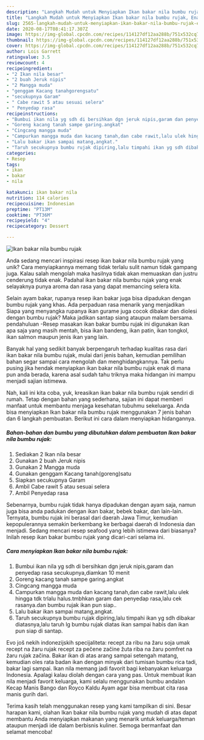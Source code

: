 ```yaml
---
description: "Langkah Mudah untuk Menyiapkan Ikan bakar nila bumbu rujak, Enak"
title: "Langkah Mudah untuk Menyiapkan Ikan bakar nila bumbu rujak, Enak"
slug: 2565-langkah-mudah-untuk-menyiapkan-ikan-bakar-nila-bumbu-rujak-enak
date: 2020-08-17T08:41:17.307Z
image: https://img-global.cpcdn.com/recipes/114127df12aa288b/751x532cq70/ikan-bakar-nila-bumbu-rujak-foto-resep-utama.jpg
thumbnail: https://img-global.cpcdn.com/recipes/114127df12aa288b/751x532cq70/ikan-bakar-nila-bumbu-rujak-foto-resep-utama.jpg
cover: https://img-global.cpcdn.com/recipes/114127df12aa288b/751x532cq70/ikan-bakar-nila-bumbu-rujak-foto-resep-utama.jpg
author: Lois Garrett
ratingvalue: 3.5
reviewcount: 4
recipeingredient:
- "2 Ikan nila besar"
- "2 buah Jeruk nipis"
- "2 Mangga muda"
- "genggam Kacang tanahgorengsatu"
- "secukupnya Garam"
- " Cabe rawit 5 atau sesuai selera"
- " Penyedap rasa"
recipeinstructions:
- "Bumbui ikan nila yg sdh di bersihkan dgn jeruk nipis,garam dan penyedap rasa secukupnya,diamkan 10 menit"
- "Goreng kacang tanah sampe garing.angkat"
- "Cingcang mangga muda"
- "Campurkan mangga muda dan kacang tanah,dan cabe rawit,lalu ulek hingga tdk trlalu halus.tmbhkan garam dan penyedap rasa,lalu cek rasanya.dan bumbu rujak ikan pun siap.."
- "Lalu bakar ikan sampai matang,angkat."
- "Taruh secukupnya bumbu rujak dipiring,lalu timpahi ikan yg sdh dibakar diatasnya,lalu taruh lg bumbu rujak diatas ikan sampai habis dan ikan pun siap di santap."
categories:
- Resep
tags:
- ikan
- bakar
- nila

katakunci: ikan bakar nila 
nutrition: 114 calories
recipecuisine: Indonesian
preptime: "PT13M"
cooktime: "PT36M"
recipeyield: "4"
recipecategory: Dessert

---
```



![Ikan bakar nila bumbu rujak](https://img-global.cpcdn.com/recipes/114127df12aa288b/751x532cq70/ikan-bakar-nila-bumbu-rujak-foto-resep-utama.jpg)

Anda sedang mencari inspirasi resep ikan bakar nila bumbu rujak yang unik? Cara menyiapkannya memang tidak terlalu sulit namun tidak gampang juga. Kalau salah mengolah maka hasilnya tidak akan memuaskan dan justru cenderung tidak enak. Padahal ikan bakar nila bumbu rujak yang enak selayaknya punya aroma dan rasa yang dapat memancing selera kita.

Selain ayam bakar, rupanya resep ikan bakar juga bisa dipadukan dengan bumbu rujak yang khas. Ada perpaduan rasa menarik yang menjadikan Siapa yang menyangka rupanya ikan gurame juga cocok dibakar dan diolesi dengan bumbu rujak? Maka jadikan santap siang ataupun malam bersama. pendahuluan -Resep masakan ikan bakar bumbu rujak ini digunakan ikan apa saja yang masih mentah, bisa ikan bandeng, ikan patin, ikan tongkol, ikan salmon maupun jenis ikan yang lain.

Banyak hal yang sedikit banyak berpengaruh terhadap kualitas rasa dari ikan bakar nila bumbu rujak, mulai dari jenis bahan, kemudian pemilihan bahan segar sampai cara mengolah dan menghidangkannya. Tak perlu pusing jika hendak menyiapkan ikan bakar nila bumbu rujak enak di mana pun anda berada, karena asal sudah tahu triknya maka hidangan ini mampu menjadi sajian istimewa.


Nah, kali ini kita coba, yuk, kreasikan ikan bakar nila bumbu rujak sendiri di rumah. Tetap dengan bahan yang sederhana, sajian ini dapat memberi manfaat untuk membantu menjaga kesehatan tubuhmu sekeluarga. Anda bisa menyiapkan Ikan bakar nila bumbu rujak menggunakan 7 jenis bahan dan 6 langkah pembuatan. Berikut ini cara dalam menyiapkan hidangannya.

<!--inarticleads1-->

##### Bahan-bahan dan bumbu yang dibutuhkan dalam pembuatan Ikan bakar nila bumbu rujak:

1. Sediakan 2 Ikan nila besar
1. Gunakan 2 buah Jeruk nipis
1. Gunakan 2 Mangga muda
1. Gunakan genggam Kacang tanah(goreng)satu
1. Siapkan secukupnya Garam
1. Ambil  Cabe rawit 5 atau sesuai selera
1. Ambil  Penyedap rasa


Sebenarnya, bumbu rujak tidak hanya dipadukan dengan ayam saja, namun juga bisa anda padukan dengan ikan bakar, bebek bakar, dan lain-lain. Ternyata, bumbu rujak ini berasal dari daerah Jawa Timur, kemudian kepopulerannya semakin berkembang ke berbagai daerah di Indonesia dan menjadi. Sedang mencari resep seafood yang lebih istimewa dari biasanya? Inilah resep ikan bakar bumbu rujak yang dicari-cari selama ini. 

<!--inarticleads2-->

##### Cara menyiapkan Ikan bakar nila bumbu rujak:

1. Bumbui ikan nila yg sdh di bersihkan dgn jeruk nipis,garam dan penyedap rasa secukupnya,diamkan 10 menit
1. Goreng kacang tanah sampe garing.angkat
1. Cingcang mangga muda
1. Campurkan mangga muda dan kacang tanah,dan cabe rawit,lalu ulek hingga tdk trlalu halus.tmbhkan garam dan penyedap rasa,lalu cek rasanya.dan bumbu rujak ikan pun siap..
1. Lalu bakar ikan sampai matang,angkat.
1. Taruh secukupnya bumbu rujak dipiring,lalu timpahi ikan yg sdh dibakar diatasnya,lalu taruh lg bumbu rujak diatas ikan sampai habis dan ikan pun siap di santap.


Evo još nekih indonezijskih specijaliteta: recept za ribu na žaru soja umak recept na žaru rujak recept za pečene začine žuta riba na žaru pomfret na žaru rujak začina. Bakar ikan di atas arang sampai setengah matang, kemudian oles rata badan ikan dengan minyak dari tumisan bumbu rica tadi, bakar lagi sampai. Ikan nila memang jadi favorit bagi kebanyakan keluarga Indonesia. Apalagi kalau diolah dengan cara yang pas. Untuk membuat ikan nila menjadi favorit keluarga, kami selalu menggunakan bumbu andalan Kecap Manis Bango dan Royco Kaldu Ayam agar bisa membuat cita rasa manis gurih dari. 

Terima kasih telah menggunakan resep yang kami tampilkan di sini. Besar harapan kami, olahan Ikan bakar nila bumbu rujak yang mudah di atas dapat membantu Anda menyiapkan makanan yang menarik untuk keluarga/teman ataupun menjadi ide dalam berbisnis kuliner. Semoga bermanfaat dan selamat mencoba!

